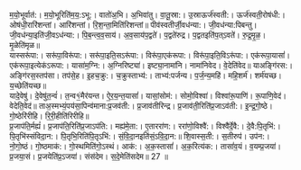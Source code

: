 

  
म॒यो॒भूर्वात॑:। म॒यो॒भूरिति॑म॒य॒:ऽभू:। वातो॑अ॒भि। अ॒भिवा॑तु। वा॒तू॒स्रा:। उ॒स्राऊर्ज॑स्वती:। ऊर्ज॑स्वती॒रोष॑धी:। ओष॑धी॒रारि॑शन्तां। आरि॑शन्तां। रि॒श॒न्ता॒मिति॑रिशन्तां॥ पीव॑स्वतीर्जी॒वध॑न्या:। जी॒वध॑न्या:पिबन्तु। जी॒वध॑न्या॒इति॑जी॒वऽध॑न्या:। पि॒ब॒न्त्व॒व॒साय॑। अ॒व॒साय॑प॒द्वते॑। प॒द्वते॑रुद्र। प॒द्वतइति॑प॒त्ऽवते॑। रु॒द्र॒मृ॒ळ॒। मृ॒ळेति॑मृळ॥  
यास्सरू॑पा:। सरू॑पा॒विरू॑पा:। सरू॑पा॒इति॒सऽरू॑पा:। विरू॑पा॒एक॑रूपा:। विरू॑पा॒इति॒विऽरू॑पा:। एक॑रूपा॒यासां॑। एक॑रूपा॒इत्येक॑ऽरूपा:। यासा॑म॒ग्नि:। अ॒ग्निरिष्ट्या॑। इष्ट्या॒नामा॑नि। नामा॑निवेद। वे॒देति॑वेद॥ याअङ्गि॑रस:। अङ्गि॑रस॒स्तप॑सा। तप॑से॒ह। इ॒हच॒क्रु:। च॒क्रुस्ताभ्य॑:। ताभ्य॑:पर्जन्य। प॒र्ज॒न्य॒महि॑। महि॒शर्म॑। शर्म॑यच्छ। य॒च्छेति॑यच्छ॥  
यादे॒वेषु॑। दे॒वेषु॑त॒न्वं॑। त॒न्व१॒॑मैर॑यन्त। ऐ॒र॒य॒न्त॒यासां॑। यासां॒सोम॑:। सोमो॒विश्वा॑। विश्वा॑रू॒पाणि॑। रू॒पाणि॒वेद॑। वेदेति॒वेद॑॥ ताअ॒स्मभ्यं॒पय॑सा॒पिन्व॑माना:प्र॒जव॑ती:। प्र॒जाव॑तीरिन्द्र। प्र॒जाव॑ती॒रिति॑प्र॒जाऽव॑ती:। इ॒न्द्र॒गो॒ष्ठे। गो॒ष्ठेरि॑रीहि। रि॒री॒हीति॑रिरीहि॥  
प्र॒जाप॑ति॒र्मह्यं॑। प्र॒जाप॑ति॒रिति॑प्र॒जाऽप॑ति:। मह्य॑मे॒ता:। ए॒ताररा॑ण:। ररा॑णो॒विश्वै॑:। विश्वै॑र्दे॒वै:। दे॒वै:पि॒तृभि॑:। पि॒तृभि॑स्संविदा॒न:। पि॒तृभि॒रिति॑पि॒तृऽभि॑:। सं॒वि॒दा॒नइति॑सं॒ऽवि॒दा॒न:॥ शि॒वास्स॒ती:। स॒तीरुप॑। उप॑न:। नो॒गो॒ष्ठं। गो॒ष्ठमाक॑:। गो॒स्थमिति॑गो॒ऽस्थं। आक॑:। अ॒क॒स्तासां॑। अ॒क॒रित्य॑क:। तासां॑व॒यं। व॒यम्प्र॒जया॑। प्र॒जया॒सं। प्र॒जयेति॑प्र॒ऽजया॑। संस॑देम। स॒दे॒मेति॑सदेम॥ 27 ॥  
